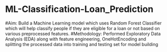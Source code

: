 # ML-Classification-Loan_Prediction

#Aim: 
Build a Machine Learning model which uses Random Forest Classifier which will help classify
people if they are eligible for a loan or not based on various preprocessed features.
#Methodology: 
Performed Exploratory Data Analysis (EDA) along with feature engineering,
OneHotEncoding and splitting the processed data into training and testing set for model building
